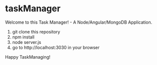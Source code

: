 # taskManager
Welcome to this Task Manager! - A Node/Angular/MongoDB Application.

1. git clone this repository
2. npm install
3. node server.js
4. go to http://localhost:3030 in your browser

Happy TaskManaging!
